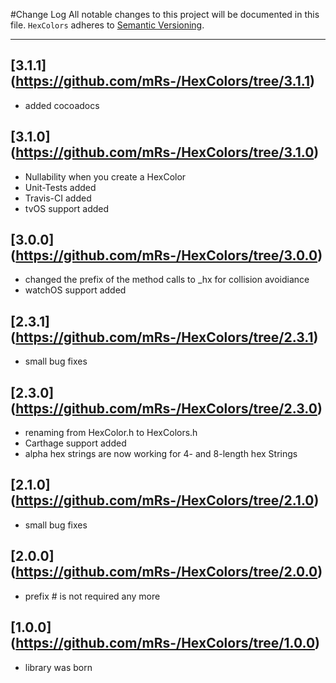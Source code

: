 #Change Log
All notable changes to this project will be documented in this file.
`HexColors` adheres to [Semantic Versioning](http://semver.org/).

---
## [3.1.1] (https://github.com/mRs-/HexColors/tree/3.1.1)
* added cocoadocs

## [3.1.0] (https://github.com/mRs-/HexColors/tree/3.1.0)
* Nullability when you create a HexColor
* Unit-Tests added
* Travis-CI added
* tvOS support added

## [3.0.0] (https://github.com/mRs-/HexColors/tree/3.0.0)
* changed the prefix of the method calls to _hx for collision avoidiance
* watchOS support added

## [2.3.1] (https://github.com/mRs-/HexColors/tree/2.3.1)
* small bug fixes

## [2.3.0] (https://github.com/mRs-/HexColors/tree/2.3.0)
* renaming from HexColor.h to HexColors.h
* Carthage support added
* alpha hex strings are now working for 4- and 8-length hex Strings

## [2.1.0] (https://github.com/mRs-/HexColors/tree/2.1.0)
* small bug fixes

## [2.0.0] (https://github.com/mRs-/HexColors/tree/2.0.0)
* prefix # is not required any more

## [1.0.0] (https://github.com/mRs-/HexColors/tree/1.0.0)
* library was born
